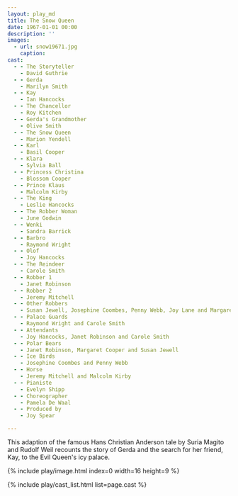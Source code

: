 ```yaml
---
layout: play_md
title: The Snow Queen
date: 1967-01-01 00:00
description: ''
images:
  - url: snow19671.jpg
    caption:
cast:
  - - The Storyteller
    - David Guthrie
  - - Gerda
    - Marilyn Smith
  - - Kay
    - Ian Hancocks
  - - The Chancellor
    - Roy Kitchen
  - - Gerda's Grandmother
    - Olive Smith
  - - The Snow Queen
    - Marion Yendell
  - - Karl
    - Basil Cooper
  - - Klara
    - Sylvia Ball
  - - Princess Christina 
    - Blossom Cooper
  - - Prince Klaus
    - Malcolm Kirby
  - - The King
    - Leslie Hancocks
  - - The Robber Woman
    - June Godwin
  - - Wenki
    - Sandra Barrick
  - - Barbro 
    - Raymond Wright
  - - Olof
    - Joy Hancocks
  - - The Reindeer
    - Carole Smith
  - - Robber 1
    - Janet Robinson
  - - Robber 2
    - Jeremy Mitchell
  - - Other Robbers
    - Susan Jewell, Josephine Coombes, Penny Webb, Joy Lane and Margaret Cooper
  - - Palace Guards
    - Raymond Wright and Carole Smith
  - - Attendants
    - Joy Hancocks, Janet Robinson and Carole Smith
  - - Polar Bears
    - Janet Robinson, Margaret Cooper and Susan Jewell
  - - Ice Birds
    - Josephine Coombes and Penny Webb
  - - Horse
    - Jeremy Mitchell and Malcolm Kirby
  - - Pianiste
    - Evelyn Shipp
  - - Choreographer
    - Pamela De Waal
  - - Produced by
    - Joy Spear

---
```


This adaption of the famous Hans Christian Anderson tale by Suria Magito and Rudolf Weil recounts the story of Gerda and the search for her friend, Kay, to the Evil Queen's icy palace.

{% include play/image.html index=0 width=16 height=9 %}






{% include play/cast_list.html list=page.cast %}
